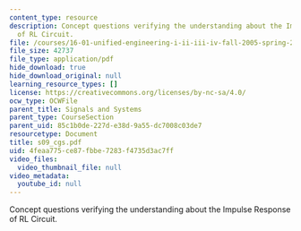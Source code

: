 ```yaml
---
content_type: resource
description: Concept questions verifying the understanding about the Impulse Response
  of RL Circuit.
file: /courses/16-01-unified-engineering-i-ii-iii-iv-fall-2005-spring-2006/4feaa775ce87fbbe7283f4735d3ac7ff_s09_cgs.pdf
file_size: 42737
file_type: application/pdf
hide_download: true
hide_download_original: null
learning_resource_types: []
license: https://creativecommons.org/licenses/by-nc-sa/4.0/
ocw_type: OCWFile
parent_title: Signals and Systems
parent_type: CourseSection
parent_uid: 85c1b0de-227d-e38d-9a55-dc7008c03de7
resourcetype: Document
title: s09_cgs.pdf
uid: 4feaa775-ce87-fbbe-7283-f4735d3ac7ff
video_files:
  video_thumbnail_file: null
video_metadata:
  youtube_id: null
---
```

Concept questions verifying the understanding about the Impulse Response of RL Circuit.